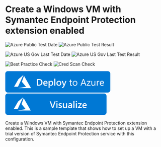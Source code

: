 # Create a Windows VM with Symantec Endpoint Protection extension enabled

![Azure Public Test Date](https://azurequickstartsservice.blob.core.windows.net/badges/symantec-extension-windows-vm/PublicLastTestDate.svg)
![Azure Public Test Result](https://azurequickstartsservice.blob.core.windows.net/badges/symantec-extension-windows-vm/PublicDeployment.svg)

![Azure US Gov Last Test Date](https://azurequickstartsservice.blob.core.windows.net/badges/symantec-extension-windows-vm/FairfaxLastTestDate.svg)
![Azure US Gov Last Test Result](https://azurequickstartsservice.blob.core.windows.net/badges/symantec-extension-windows-vm/FairfaxDeployment.svg)

![Best Practice Check](https://azurequickstartsservice.blob.core.windows.net/badges/symantec-extension-windows-vm/BestPracticeResult.svg)
![Cred Scan Check](https://azurequickstartsservice.blob.core.windows.net/badges/symantec-extension-windows-vm/CredScanResult.svg)

[![Deploy To Azure](https://raw.githubusercontent.com/Azure/azure-quickstart-templates/master/1-CONTRIBUTION-GUIDE/images/deploytoazure.svg?sanitize=true)]("https://portal.azure.com/#create/Microsoft.Template/uri/https%3A%2F%2Fraw.githubusercontent.com%2FAzure%2Fazure-quickstart-templates%2Fmaster%2Fsymantec-extension-windows-vm%2Fazuredeploy.json")  [![Visualize](https://raw.githubusercontent.com/Azure/azure-quickstart-templates/master/1-CONTRIBUTION-GUIDE/images/visualizebutton.svg?sanitize=true)]("http://armviz.io/#/?load=https%3A%2F%2Fraw.githubusercontent.com%2FAzure%2Fazure-quickstart-templates%2Fmaster%2Fsymantec-extension-windows-vm%2Fazuredeploy.json")
    


    


Create a Windows VM with Symantec Endpoint Protection extension enabled. This is a sample template that shows how to set up a VM with a trial version of Symantec Endpoint Protection service with this configuration.

